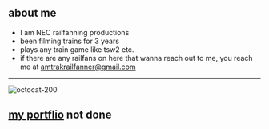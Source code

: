 ## about me
* I am NEC railfanning productions
* been filming trains for 3 years
* plays any train game like tsw2 etc.
* if there are any railfans on here that wanna reach out to me, you reach me at amtrakrailfanner@gmail.com
--------------------------------------------------
![octocat-200](https://user-images.githubusercontent.com/117923813/211029440-2cab9b3a-2d16-4bb5-9c16-553695989777.png)
## [my portflio](https://necrailfan.github.io/portfolio/index.html) not done
